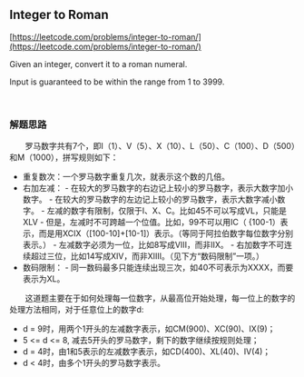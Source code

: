## Integer to Roman

[https://leetcode.com/problems/integer-to-roman/](https://leetcode.com/problems/integer-to-roman/)

Given an integer, convert it to a roman numeral.

Input is guaranteed to be within the range from 1 to 3999.

<br>

### 解题思路

&nbsp;&nbsp;&nbsp;&nbsp;&nbsp;&nbsp;&nbsp;罗马数字共有7个，即Ⅰ（1）、Ⅴ（5）、Ⅹ（10）、Ⅼ（50）、Ⅽ（100）、Ⅾ（500）和Ⅿ（1000），拼写规则如下：

-  重复数次：一个罗马数字重复几次，就表示这个数的几倍。
-  右加左减：
       -  在较大的罗马数字的右边记上较小的罗马数字，表示大数字加小数字。
       -  在较大的罗马数字的左边记上较小的罗马数字，表示大数字减小数字。
       -  左减的数字有限制，仅限于I、X、C。比如45不可以写成VL，只能是XLV
       -  但是，左减时不可跨越一个位值。比如，99不可以用IC（ {100-1）表示，而是用XCIX（[100-10]+[10-1]）表示。（等同于阿拉伯数字每位数字分别表示。）
       -  左减数字必须为一位，比如8写成VIII，而非IIX。
       -  右加数字不可连续超过三位，比如14写成XIV，而非XIIII。（见下方“数码限制”一项。）
-  数码限制：
       -  同一数码最多只能连续出现三次，如40不可表示为XXXX，而要表示为XL。 
       
&nbsp;&nbsp;&nbsp;&nbsp;&nbsp;&nbsp;&nbsp;这道题主要在于如何处理每一位数字，从最高位开始处理，每一位上的数字的处理方法相同，对于任意位上的数字d:

-  d = 9时，用两个1开头的左减数字表示，如CM(900)、XC(90)、IX(9)；
-  5 <= d <= 8, 减去5开头的罗马数字，剩下的数字继续按规则处理；
-  d = 4时，由1和5表示的左减数字表示，如CD(400)、XL(40)、IV(4)；
-  d < 4时，由多个1开头的罗马数字表示。